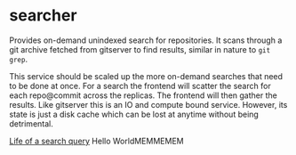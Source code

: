 # searcher

Provides on-demand unindexed search for repositories. It scans through a git archive fetched from gitserver to find results, similar in nature to `git grep`.

This service should be scaled up the more on-demand searches that need to be done at once. For a search the frontend will scatter the search for each repo@commit across the replicas. The frontend will then gather the results. Like gitserver this is an IO and compute bound service. However, its state is just a disk cache which can be lost at anytime without being detrimental.

[Life of a search query](../../doc/dev/background-information/architecture/life-of-a-search-query.md)
Hello WorldMEMMEMEM
